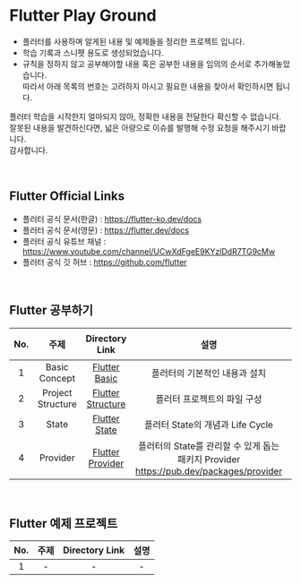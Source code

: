 # Flutter Play Ground

- 플러터를 사용하며 알게된 내용 및 예제들을 정리한 프로젝트 입니다.
- 학습 기록과 스니펫 용도로 생성되었습니다.
- 규칙을 정하지 않고 공부해야할 내용 혹은 공부한 내용을 임의의 순서로 추가해놓았습니다.<br>
  따라서 아래 목록의 번호는 고려하지 마시고 필요한 내용을 찾아서 확인하시면 됩니다.<br>

플러터 학습을 시작한지 얼마되지 않아, 정확한 내용을 전달한다 확신할 수 없습니다.<br>
잘못된 내용을 발견하신다면, 넓은 아량으로 이슈를 발행해 수정 요청을 해주시기 바랍니다.<br>
감사합니다.<br>

<br>

## Flutter Official Links

- 플러터 공식 문서(한글) : https://flutter-ko.dev/docs
- 플러터 공식 문서(영문) : https://flutter.dev/docs
- 플러터 공식 유튜브 채널 : https://www.youtube.com/channel/UCwXdFgeE9KYzlDdR7TG9cMw
- 플러터 공식 깃 허브 : https://github.com/flutter

<br>

## Flutter 공부하기

| No. |       주제        |                Directory Link                 |                                           설명                                            | 최초 작성일자 | 최근 수정일자 |
| :-: | :---------------: | :-------------------------------------------: | :---------------------------------------------------------------------------------------: | :-----------: | :-----------: |
|  1  |   Basic Concept   |     [Flutter Basic](./prac_flutter_basic)     |                               플러터의 기본적인 내용과 설치                               |  2021.11.12   |  2021.11.12   |
|  2  | Project Structure | [Flutter Structure](./prac_flutter_structure) |                                플러터 프로젝트의 파일 구성                                |  2021.11.13   |  2021.11.13   |
|  3  |       State       |               [Flutter State]()               |                             플러터 State의 개념과 Life Cycle                              |       -       |       -       |
|  4  |     Provider      |             [Flutter Provider]()              | 플러터의 State를 관리할 수 있게 돕는 패키지 Provider<br>https://pub.dev/packages/provider |  2021.11.15   |  2021.11.15   |

<br>

## Flutter 예제 프로젝트

| No. | 주제 | Directory Link | 설명 |
| :-: | :--: | :------------: | :--: |
|  1  |  -   |       -        |  -   |
